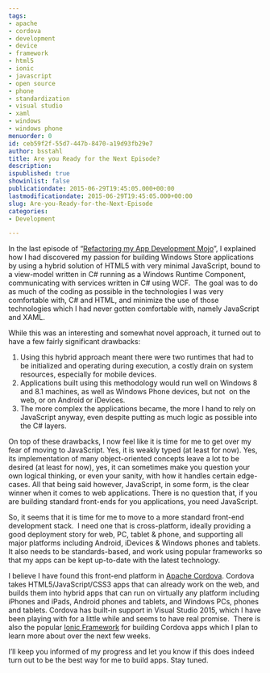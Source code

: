 ```yaml
---
tags:
- apache
- cordova
- development
- device
- framework
- html5
- ionic
- javascript
- open source
- phone
- standardization
- visual studio
- xaml
- windows
- windows phone
menuorder: 0
id: ceb59f2f-55d7-447b-8470-a19d93fb29e7
author: bsstahl
title: Are you Ready for the Next Episode?
description: 
ispublished: true
showinlist: false
publicationdate: 2015-06-29T19:45:05.000+00:00
lastmodificationdate: 2015-06-29T19:45:05.000+00:00
slug: Are-you-Ready-for-the-Next-Episode
categories:
- Development

---
```

In the last episode of “[Refactoring my App Development Mojo](http://www.cognitiveinheritance.com/post.aspx?id=1ad203b0-f604-43c0-8293-aad482376f98)”, I explained how I had discovered my passion for building Windows Store applications by using a hybrid solution of HTML5 with very minimal JavaScript, bound to a view-model written in C# running as a Windows Runtime Component, communicating with services written in C# using WCF.  The goal was to do as much of the coding as possible in the technologies I was very comfortable with, C# and HTML, and minimize the use of those technologies which I had never gotten comfortable with, namely JavaScript and XAML.

While this was an interesting and somewhat novel approach, it turned out to have a few fairly significant drawbacks:



1. Using this hybrid approach meant there were two runtimes that had to be initialized and operating during execution, a costly drain on system resources, especially for mobile devices.
2. Applications built using this methodology would run well on Windows 8 and 8.1 machines, as well as Windows Phone devices, but not  on the web, or on Android or iDevices.
3. The more complex the applications became, the more I hand to rely on JavaScript anyway, even despite putting as much logic as possible into the C# layers.


On top of these drawbacks, I now feel like it is time for me to get over my fear of moving to JavaScript. Yes, it is weakly typed (at least for now). Yes, its implementation of many object-oriented concepts leave a lot to be desired (at least for now), yes, it can sometimes make you question your own logical thinking, or even your sanity, with how it handles certain edge-cases. All that being said however, JavaScript, in some form, is the clear winner when it comes to web applications. There is no question that, if you are building standard front-ends for you applications, you need JavaScript.

So, it seems that it is time for me to move to a more standard front-end development stack.  I need one that is cross-platform, ideally providing a good deployment story for web, PC, tablet & phone, and supporting all major platforms including Android, iDevices & Windows phones and tablets.  It also needs to be standards-based, and work using popular frameworks so that my apps can be kept up-to-date with the latest technology.

I believe I have found this front-end platform in [Apache Cordova](https://cordova.apache.org/). Cordova takes HTML5/JavaScript/CSS3 apps that can already work on the web, and builds them into hybrid apps that can run on virtually any platform including iPhones and iPads, Android phones and tablets, and Windows PCs, phones and tablets. Cordova has built-in support in Visual Studio 2015, which I have been playing with for a little while and seems to have real promise.  There is also the popular [Ionic Framework](http://ionicframework.com/) for building Cordova apps which I plan to learn more about over the next few weeks.

I’ll keep you informed of my progress and let you know if this does indeed turn out to be the best way for me to build apps. Stay tuned.